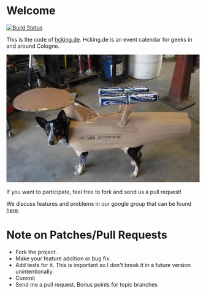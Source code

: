 # Welcome

[![Build Status](http://travis-ci.org/bitboxer/hcking.png)](http://travis-ci.org/bitboxer/hcking)

This is the code of [hcking.de](http://hcking.de). Hcking.de is an event
calendar for geeks in and around Cologne.

![Space Dog](public/space_dog.jpg "Space Dog ready for take off.")

If you want to participate, feel free to fork and send us a pull request!

We discuss features and problems in our google group that can be found [here](http://groups.google.com/group/hcking).


# Note on Patches/Pull Requests

* Fork the project.
* Make your feature addition or bug fix.
* Add tests for it. This is important so I don't break it in a future version unintentionally.
* Commit
* Send me a pull request. Bonus points for topic branches
